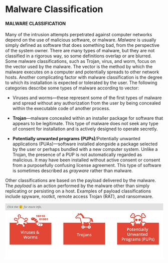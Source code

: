 # Malware Classification

#### MALWARE CLASSIFICATION

Many of the intrusion attempts perpetrated against computer networks depend on the use of malicious software, or malware. _Malware_ is usually simply defined as software that does something bad, from the perspective of the system owner. There are many types of malware, but they are not classified in a rigorous way, so some definitions overlap or are blurred. Some malware classifications, such as Trojan, virus, and worm, focus on the vector used by the malware. The vector is the method by which the malware executes on a computer and potentially spreads to other network hosts. Another complicating factor with malware classification is the degree to which its installation is expected or tolerated by the user. The following categories describe some types of malware according to vector:

-   Viruses and worms—these represent some of the first types of malware and spread without any authorization from the user by being concealed within the executable code of another process.
    
-   **Trojan**—malware concealed within an installer package for software that appears to be legitimate. This type of malware does not seek any type of consent for installation and is actively designed to operate secretly.
    
-   **Potentially unwanted programs (PUPs)**/Potentially unwanted applications (PUAs)—software installed alongside a package selected by the user or perhaps bundled with a new computer system. Unlike a Trojan, the presence of a PUP is not automatically regarded as malicious. It may have been installed without active consent or consent from a purposefully confusing license agreement. This type of software is sometimes described as _grayware_ rather than malware.
    

Other classifications are based on the payload delivered by the malware. The _payload_ is an action performed by the malware other than simply replicating or persisting on a host. Examples of payload classifications include spyware, rootkit, remote access Trojan (RAT), and ransomware.

![](./img/malware.jpg)

